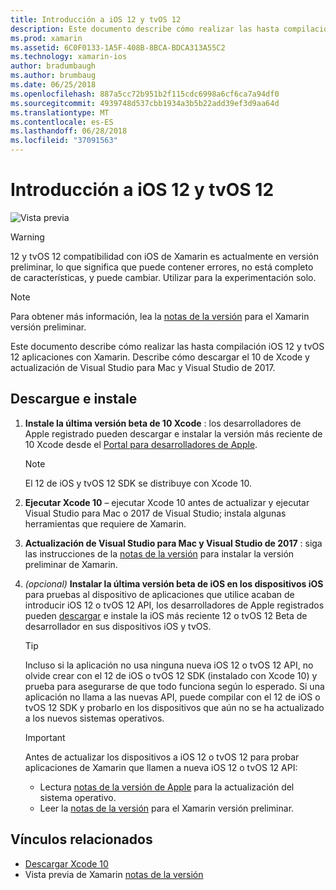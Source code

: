 ```yaml
---
title: Introducción a iOS 12 y tvOS 12
description: Este documento describe cómo realizar las hasta compilación iOS 12 y tvOS 12 aplicaciones con Xamarin. Describe cómo descargar el 10 de Xcode y actualización de Visual Studio para Mac y Visual Studio de 2017.
ms.prod: xamarin
ms.assetid: 6C0F0133-1A5F-408B-8BCA-BDCA313A55C2
ms.technology: xamarin-ios
author: bradumbaugh
ms.author: brumbaug
ms.date: 06/25/2018
ms.openlocfilehash: 887a5cc72b951b2f115cdc6998a6cf6ca7a94df0
ms.sourcegitcommit: 4939748d537cbb1934a3b5b22add39ef3d9aa64d
ms.translationtype: MT
ms.contentlocale: es-ES
ms.lasthandoff: 06/28/2018
ms.locfileid: "37091563"
---
```

# <a name="getting-started-with-ios-12-and-tvos-12"></a>Introducción a iOS 12 y tvOS 12

![Vista previa](~/media/shared/preview.png)

> [!WARNING]
> 12 y tvOS 12 compatibilidad con iOS de Xamarin es actualmente en versión preliminar, lo que significa que puede contener errores, no está completo de características, y puede cambiar. Utilizar para la experimentación solo.

> [!NOTE]
> Para obtener más información, lea la [notas de la versión](https://releases.xamarin.com/preview-release-xcode-10-beta/) para el Xamarin versión preliminar.

Este documento describe cómo realizar las hasta compilación iOS 12 y tvOS 12 aplicaciones con Xamarin. Describe cómo descargar el 10 de Xcode y actualización de Visual Studio para Mac y Visual Studio de 2017.

## <a name="download-and-install"></a>Descargue e instale

1. **Instale la última versión beta de 10 Xcode** : los desarrolladores de Apple registrado pueden descargar e instalar la versión más reciente de 10 Xcode desde el [Portal para desarrolladores de Apple](https://developer.apple.com/download/).

   > [!NOTE]
   > El 12 de iOS y tvOS 12 SDK se distribuye con Xcode 10.

2. **Ejecutar Xcode 10** – ejecutar Xcode 10 antes de actualizar y ejecutar Visual Studio para Mac o 2017 de Visual Studio; instala algunas herramientas que requiere de Xamarin.

3. **Actualización de Visual Studio para Mac y Visual Studio de 2017** : siga las instrucciones de la [notas de la versión](https://releases.xamarin.com/preview-release-xcode-10-beta/) para instalar la versión preliminar de Xamarin.

4. _(opcional)_  **Instalar la última versión beta de iOS en los dispositivos iOS** para pruebas al dispositivo de aplicaciones que utilice acaban de introducir iOS 12 o tvOS 12 API, los desarrolladores de Apple registrados pueden [descargar](https://developer.apple.com/download) e instale la iOS más reciente 12 o tvOS 12 Beta de desarrollador en sus dispositivos iOS y tvOS.

   > [!TIP]
   > Incluso si la aplicación no usa ninguna nueva iOS 12 o tvOS 12 API, no olvide crear con el 12 de iOS o tvOS 12 SDK (instalado con Xcode 10) y prueba para asegurarse de que todo funciona según lo esperado. Si una aplicación no llama a las nuevas API, puede compilar con el 12 de iOS o tvOS 12 SDK y probarlo en los dispositivos que aún no se ha actualizado a los nuevos sistemas operativos.

   > [!IMPORTANT]
   > Antes de actualizar los dispositivos a iOS 12 o tvOS 12 para probar aplicaciones de Xamarin que llamen a nueva iOS 12 o tvOS 12 API:
   > - Lectura [notas de la versión de Apple](https://developer.apple.com/download/) para la actualización del sistema operativo.
   > - Leer la [notas de la versión](https://releases.xamarin.com/preview-release-xcode-10-beta/) para el Xamarin versión preliminar.

## <a name="related-links"></a>Vínculos relacionados

- [Descargar Xcode 10](https://developer.apple.com/download/)
- Vista previa de Xamarin [notas de la versión](https://releases.xamarin.com/preview-release-xcode-10-beta/)

